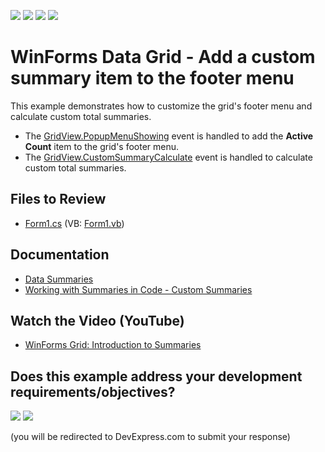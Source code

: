 <!-- default badges list -->
![](https://img.shields.io/endpoint?url=https://codecentral.devexpress.com/api/v1/VersionRange/128625166/13.1.4%2B)
[![](https://img.shields.io/badge/Open_in_DevExpress_Support_Center-FF7200?style=flat-square&logo=DevExpress&logoColor=white)](https://supportcenter.devexpress.com/ticket/details/E496)
[![](https://img.shields.io/badge/📖_How_to_use_DevExpress_Examples-e9f6fc?style=flat-square)](https://docs.devexpress.com/GeneralInformation/403183)
[![](https://img.shields.io/badge/💬_Leave_Feedback-feecdd?style=flat-square)](#does-this-example-address-your-development-requirementsobjectives)
<!-- default badges end -->

# WinForms Data Grid - Add a custom summary item to the footer menu

This example demonstrates how to customize the grid's footer menu and calculate custom total summaries.

* The [GridView.PopupMenuShowing](https://docs.devexpress.com/WindowsForms/DevExpress.XtraGrid.Views.Grid.GridView.PopupMenuShowing) event is handled to add the **Active Count** item to the grid's footer menu.
* The [GridView.CustomSummaryCalculate](https://docs.devexpress.com/WindowsForms/DevExpress.XtraGrid.Views.Grid.GridView.CustomSummaryCalculate) event is handled to calculate custom total summaries.


## Files to Review

* [Form1.cs](./CS/Form1.cs) (VB: [Form1.vb](./VB/Form1.vb))


## Documentation

* [Data Summaries](https://docs.devexpress.com/WindowsForms/3502/controls-and-libraries/data-grid/summaries)
* [Working with Summaries in Code - Custom Summaries](https://docs.devexpress.com/WindowsForms/701/controls-and-libraries/data-grid/summaries/working-with-summaries-in-code-custom-summaries)


## Watch the Video (YouTube)

* [WinForms Grid: Introduction to Summaries](https://www.youtube.com/watch?v=3sc7ENaACVw&list=PL8h4jt35t1whbt_qx9UClD7FF4LiT6P70)
<!-- feedback -->
## Does this example address your development requirements/objectives?

[<img src="https://www.devexpress.com/support/examples/i/yes-button.svg"/>](https://www.devexpress.com/support/examples/survey.xml?utm_source=github&utm_campaign=winforms-grid-customize-footer-menu-calculate-custom-totals&~~~was_helpful=yes) [<img src="https://www.devexpress.com/support/examples/i/no-button.svg"/>](https://www.devexpress.com/support/examples/survey.xml?utm_source=github&utm_campaign=winforms-grid-customize-footer-menu-calculate-custom-totals&~~~was_helpful=no)

(you will be redirected to DevExpress.com to submit your response)
<!-- feedback end -->
